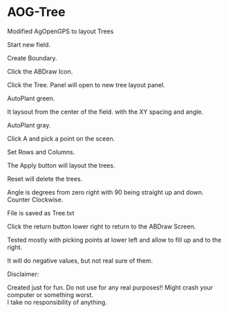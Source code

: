 # AOG-Tree
Modified AgOpenGPS to layout Trees

Start new field.

Create Boundary.

Click the ABDraw Icon.

Click the Tree. Panel will open to new tree layout panel.

AutoPlant green.

  It laysout from the center of the field. with the XY spacing and angle.
  
AutoPlant gray.

  Click A and pick a point on the sceen.
  
  Set Rows and Columns.

The Apply button will layout the trees.

Reset will delete the trees.

Angle is degrees from zero right with 90 being straight up and down.  Counter Clockwise.

File is saved as Tree.txt

Click the return button lower right to return to the ABDraw Screen.

Tested mostly with picking points at lower left and allow to fill up and to the right.

It will do negative values, but not real sure of them.

Disclaimer:

Created just for fun.  Do not use for any real purposes!!  Might crash your computer or something worst.  
I take no responsibility of anything.
